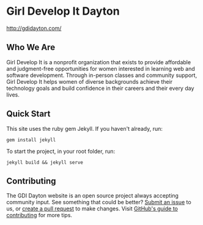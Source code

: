 # Girl Develop It Dayton
http://gdidayton.com/

## Who We Are

Girl Develop It is a nonprofit organization that exists to provide affordable and judgment-free opportunities for women interested in learning web and software development. Through in-person classes and community support, Girl Develop It helps women of diverse backgrounds achieve their technology goals and build confidence in their careers and their every day lives.

## Quick Start

This site uses the ruby gem Jekyll. If you haven't already, run:

`gem install jekyll`

To start the project, in your root folder, run:

`jekyll build && jekyll serve`

## Contributing

The GDI Dayton website is an open source project always accepting community input. See something that could be better? [Submit an issue](https://github.com/gdidayton/gdidayton/issues) to us, or [create a pull request](https://github.com/gdidayton/gdidayton/pulls) to make changes. Visit [GitHub's guide to contributing](https://guides.github.com/activities/contributing-to-open-source/) for more tips.
